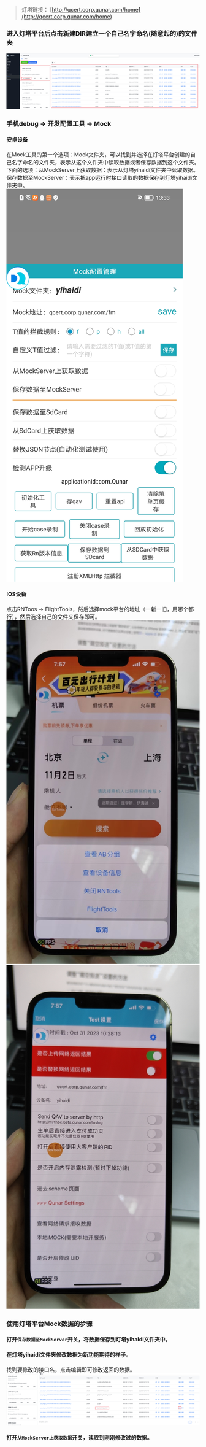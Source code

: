 > 灯塔链接：
> [http://qcert.corp.qunar.com/home](http://qcert.corp.qunar.com/home)

### 进入灯塔平台后点击新建DIR建立一个自己名字命名(随意起的)的文件夹
![image.png](../../images/d023ab3952bb8590c40377ef265cd015.png)
### 手机debug -> 开发配置工具 -> Mock
#### 安卓设备
在Mock工具的第一个选项：Mock文件夹，可以找到并选择在灯塔平台创建的自己名字命名的文件夹，表示从这个文件夹中读取数据或者保存数据到这个文件夹。<br />下面的选项：从MockServer上获取数据：表示从灯塔yihaidi文件夹中读取数据。<br />保存数据至MockServer：表示把app运行时接口读取的数据保存到灯塔yihaidi文件夹中。<br />![Screenshot_20231015_133304.jpg](../../images/9e1ea86a4a1d5356b42a156666dccad0.jpeg)
#### IOS设备
点击RNToos -> FlightTools，然后选择mock平台的地址（一新一旧，用哪个都行），然后选择自己的文件夹保存即可。<br />![image.png](../../images/b987e763b6273984afb2e83eaf906bc6.png)<br />![image.png](../../images/2bdded4926716bf0f10b0ee39d5f22bc.png)
### 使用灯塔平台Mock数据的步骤
#### 打开`保存数据至MockServer`开关，将数据保存到灯塔yihaidi文件夹中。
#### 在灯塔yihaidi文件夹修改数据为新功能期待的样子。
找到要修改的接口名，点击编辑即可修改返回的数据。<br />![image.png](../../images/f77c98af5a7aeb43430aa69decfe63af.png)
#### 打开`从MockServer上获取数据`开关，读取到刚刚修改过的数据。
